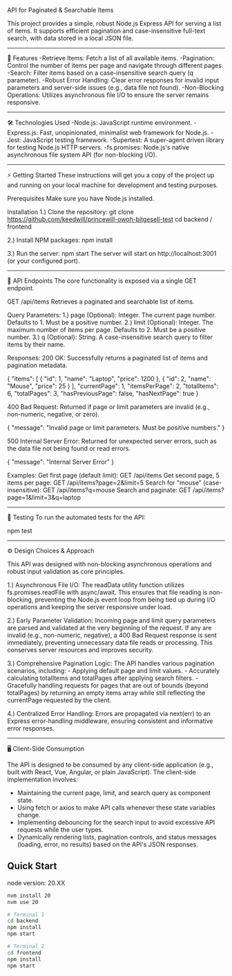 API for Paginated & Searchable Items

This project provides a simple, robust Node.js Express API for serving a list of items. It supports efficient pagination and case-insensitive full-text search, with data stored in a local JSON file.
_____________________________________________________________________________________________________________________________

🚀 Features
   -Retrieve Items: Fetch a list of all available items.
   -Pagination: Control the number of items per page and navigate through different pages.
   -Search: Filter items based on a case-insensitive search query (q parameter).
   -Robust Error Handling: Clear error responses for invalid input parameters and server-side issues (e.g., data file not found).
   -Non-Blocking Operations: Utilizes asynchronous file I/O to ensure the server remains responsive.

_____________________________________________________________________________________________________________________________

🛠️ Technologies Used
   -Node.js: JavaScript runtime environment.
   -Express.js: Fast, unopinionated, minimalist web framework for Node.js.
   -Jest: JavaScript testing framework.
   -Supertest: A super-agent driven library for testing Node.js HTTP servers.
   -fs.promises: Node.js's native asynchronous file system API (for non-blocking I/O).

_____________________________________________________________________________________________________________________________

⚡ Getting Started
These instructions will get you a copy of the project up and running on your local machine for development and testing purposes.

Prerequisites
Make sure you have Node.js installed.

Installation
   1.) Clone the repository:
         git clone https://github.com/keedwill/princewill-owoh-bitgesell-test
         cd backend / frontend

   2.) Install NPM packages:
         npm install
   
   3.) Run the server:
         npm start
         The server will start on http://localhost:3001 (or your configured port).
   
_____________________________________________________________________________________________________________________________

🎯 API Endpoints
The core functionality is exposed via a single GET endpoint.

GET /api/items
Retrieves a paginated and searchable list of items.

Query Parameters:
   1.) page (Optional): Integer. The current page number. Defaults to 1. Must be a positive number.
   2.) limit (Optional): Integer. The maximum number of items per page. Defaults to 2. Must be a positive number.
   3.) q (Optional): String. A case-insensitive search query to filter items by their name.

Responses:
   200 OK: Successfully returns a paginated list of items and pagination metadata.

   {
  "items": [
    { "id": 1, "name": "Laptop", "price": 1200 },
    { "id": 2, "name": "Mouse", "price": 25 }
  ],
  "currentPage": 1,
  "itemsPerPage": 2,
  "totalItems": 6,
  "totalPages": 3,
  "hasPreviousPage": false,
  "hasNextPage": true
   }

   400 Bad Request: Returned if page or limit parameters are invalid (e.g., non-numeric, negative, or zero).

   {
  "message": "Invalid page or limit parameters. Must be positive numbers."
   }

   500 Internal Server Error: Returned for unexpected server errors, such as the data file not being found or read errors.

   {
  "message": "Internal Server Error"
   }


   Examples:
   Get first page (default limit): GET /api/items
   Get second page, 5 items per page: GET /api/items?page=2&limit=5
   Search for "mouse" (case-insensitive): GET /api/items?q=mouse
   Search and paginate: GET /api/items?page=1&limit=3&q=laptop

_____________________________________________________________________________________________________________________________

🧪 Testing
To run the automated tests for the API:

npm test

_____________________________________________________________________________________________________________________________


⚙️ Design Choices & Approach

This API was designed with non-blocking asynchronous operations and robust input validation as core principles.

   1.) Asynchronous File I/O: The readData utility function utilizes fs.promises.readFile with async/await. This ensures that file reading is non-blocking, preventing the Node.js event loop from being tied up during I/O operations and keeping the server responsive under load.

   2.) Early Parameter Validation: Incoming page and limit query parameters are parsed and validated at the very beginning of the request. If any are invalid (e.g., non-numeric, negative), a 400 Bad Request response is sent immediately, preventing unnecessary data file reads or processing. This conserves server resources and improves security.

   3.) Comprehensive Pagination Logic: The API handles various pagination scenarios, including:
         - Applying default page and limit values.
         - Accurately calculating totalItems and totalPages after applying search filters.
         - Gracefully handling requests for pages that are out of bounds (beyond totalPages) by returning an empty items array while   still reflecting the currentPage requested by the client.

   4.) Centralized Error Handling: Errors are propagated via next(err) to an Express error-handling middleware, ensuring consistent and informative error responses.


_____________________________________________________________________________________________________________________________

🖥️ Client-Side Consumption

The API is designed to be consumed by any client-side application (e.g., built with React, Vue, Angular, or plain JavaScript). The client-side implementation involves:

   - Maintaining the current page, limit, and search query as component state.
   - Using fetch or axios to make API calls whenever these state variables change.
   - Implementing debouncing for the search input to avoid excessive API requests while the user types.
   - Dynamically rendering lists, pagination controls, and status messages (loading, error, no results) based on the API's JSON responses.


## Quick Start

node version: 20.XX
```bash
nvm install 20
nvm use 20

# Terminal 1
cd backend
npm install
npm start

# Terminal 2
cd frontend
npm install
npm start
```

